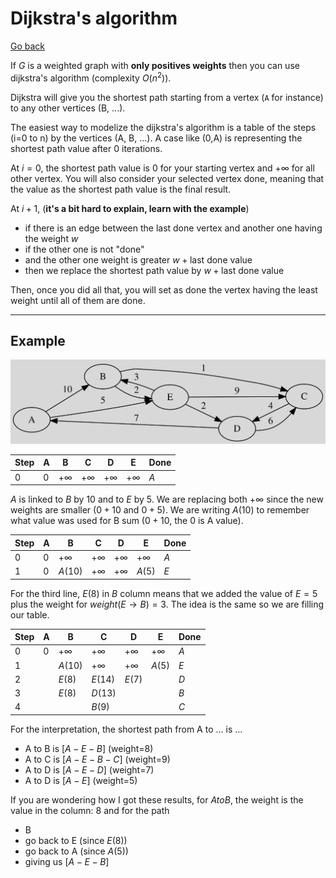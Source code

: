 # Dijkstra's algorithm

[Go back](..)

If $G$ is a weighted graph with **only positives weights** then you can use dijkstra's algorithm (complexity $O(n^2)$).

Dijkstra will give you the shortest path starting from a vertex (`A` for instance) to any other vertices (B, ...).

The easiest way to modelize the dijkstra's algorithm is a table of the steps (i=0 to n) by the vertices (A, B, ...). A case like (0,A) is representing the shortest path value after 0 iterations.

At $i=0$, the shortest path value is $0$ for your starting vertex and $+\infty$ for all other vertex. You will also consider your selected vertex done, meaning that the value as the shortest path value is the final result.

At $i+1$, (**it's a bit hard to explain, learn with the example**)

* if there is an edge between the last done vertex and another one having the weight $w$
* if the other one is not "done"
* and the other one weight is greater $w+\text{last done value}$
* then we replace the shortest path value by $w+\text{last done value}$

Then, once you did all that, you will set as done the vertex having the least weight until all of them are done.

<hr class="sr">

## Example

![](images/dijkstra.svg)

| Step |   A  |   B  |   C  |   D  |   E  | Done |
|------|------|------|------|------|------|------|
| $0$  | $0$  | $+\infty$ | $+\infty$ | $+\infty$ | $+\infty$ | $A$ |

$A$ is linked to $B$ by 10 and to $E$ by 5. We are replacing both $+\infty$ since the new weights are smaller ($0+10$ and $0+5$). We are writing $A(10)$ to remember what value was used for B sum ($0+10$, the $0$ is A value).

| Step |   A  |   B  |   C  |   D  |   E  | Done |
|------|------|------|------|------|------|------|
| $0$  | $0$  | $+\infty$ | $+\infty$ | $+\infty$ | $+\infty$ | $A$ |
| $1$  | $0$  |$A(10)$|$+\infty$|$+\infty$|$A(5)$|$E$|

For the third line, $E(8)$ in $B$ column means that we added the value of $E=5$ plus the weight for $weight(E \to B)=3$. The idea is the same so we are filling our table.

| Step |   A  |   B  |   C  |   D  |   E  | Done |
|------|------|------|------|------|------|------|
| $0$  | $0$  | $+\infty$ | $+\infty$ | $+\infty$ | $+\infty$ | $A$ |
| $1$  |      |$A(10)$|$+\infty$|$+\infty$|$A(5)$|$E$|
| $2$  |      |$E(8)$|$E(14)$|$E(7)$|     |  $D$ |
| $3$  |      |$E(8)$|$D(13)$|      |     |  $B$ |
| $4$  |      |      |$B(9)$|      |      |  $C$ |

For the interpretation, the shortest path from A to ... is ...

* A to B is $[A-E-B]$ (weight=8)
* A to C is $[A-E-B-C]$ (weight=9)
* A to D is $[A-E-D]$ (weight=7)
* A to D is $[A-E]$ (weight=5)

If you are wondering how I got these results, for $A to B$, the weight is the value in the column: $8$ and for the path

* B
* go back to E (since $E(8)$)
* go back to A (since $A(5)$)
* giving us $[A-E-B]$